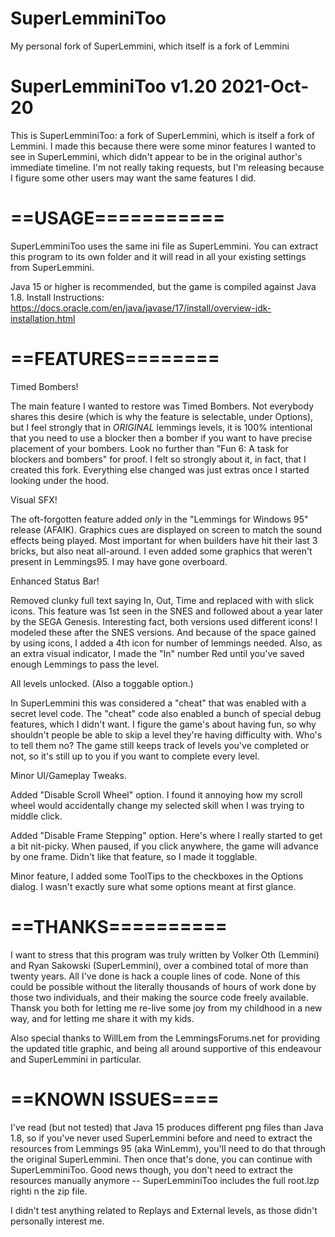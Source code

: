 # SuperLemminiToo
My personal fork of SuperLemmini, which itself is a fork of Lemmini

# SuperLemminiToo v1.20 2021-Oct-20

This is SuperLemminiToo: a fork of SuperLemmini, which is itself a fork of Lemmini.
I made this because there were some minor features I wanted to see in SuperLemmini, which didn't appear to be in the original author's immediate timeline.
I'm not really taking requests, but I'm releasing because I figure some other users may want the same features I did.

# ==USAGE===========

SuperLemminiToo uses the same ini file as SuperLemmini. You can extract this program to its own folder and it will read in all your existing settings from SuperLemmini.

Java 15 or higher is recommended, but the game is compiled against Java 1.8.
Install Instructions: https://docs.oracle.com/en/java/javase/17/install/overview-jdk-installation.html

# ==FEATURES========

Timed Bombers!

The main feature I wanted to restore was Timed Bombers. Not everybody shares this desire (which is why the feature is selectable, under Options), but I feel strongly that in *ORIGINAL* lemmings levels, it is 100% intentional that you need to use a blocker then a bomber if you want to have precise placement of your bombers. Look no further than "Fun 6: A task for blockers and bombers" for proof.
I felt so strongly about it, in fact, that I created this fork.  Everything else changed was just extras once I started looking under the hood.

Visual SFX! 

The oft-forgotten feature added *only* in the "Lemmings for Windows 95" release (AFAIK). Graphics cues are displayed on screen to match the sound effects being played. Most important for when builders have hit their last 3 bricks, but also neat all-around.  I even added some graphics that weren't present in Lemmings95. I may have gone overboard.

Enhanced Status Bar!

Removed clunky full text saying In, Out, Time and replaced with with slick icons. This feature was 1st seen in the SNES and followed about a year later by the SEGA Genesis. Interesting fact, both versions used different icons!  I modeled these after the SNES versions.
And because of the space gained by using icons, I added a 4th icon for number of lemmings needed.
Also, as an extra visual indicator, I made the "In" number Red until you've saved enough Lemmings to pass the level.

All levels unlocked. (Also a toggable option.)

In SuperLemmini this was considered a "cheat" that was enabled with a secret level code.  The "cheat" code also enabled a bunch of special debug features, which I didn't want.  I figure the game's about having fun, so why shouldn't people be able to skip a level they're having difficulty with. Who's to tell them no?
The game still keeps track of levels you've completed or not, so it's still up to you if you want to complete every level.

Minor UI/Gameplay Tweaks.

  Added "Disable Scroll Wheel" option. 
  I found it annoying how my scroll wheel would accidentally change my selected skill when I was trying to middle click.

  Added "Disable Frame Stepping" option.
  Here's where I really started to get a bit nit-picky.
  When paused, if you click anywhere, the game will advance by one frame. Didn't like that feature, so I made it togglable.

  Minor feature, I added some ToolTips to the checkboxes in the Options dialog. I wasn't exactly sure what some options meant at first glance.

# ==THANKS==========

I want to stress that this program was truly written by Volker Oth (Lemmini) and Ryan Sakowski (SuperLemmini), over a combined total of more than twenty years. All I've done is hack a couple lines of code. None of this could be possible without the literally thousands of hours of work done by those two individuals, and their making the source code freely available. Thansk you both for letting me re-live some joy from my childhood in a new way, and for letting me share it with my kids.

Also special thanks to WillLem from the LemmingsForums.net for providing the updated title graphic, and being all around supportive of this endeavour and SuperLemmini in particular.

# ==KNOWN ISSUES====

I've read (but not tested) that Java 15 produces different png files than Java 1.8, so if you've never used SuperLemmini before and need to extract the resources from Lemmings 95 (aka WinLemm), you'll need to do that through the original SuperLemmini.  Then once that's done, you can continue with SuperLemminiToo.  Good news though, you don't need to extract the resources manually anymore -- SuperLemminiToo includes the full root.lzp righti n the zip file.

I didn't test anything related to Replays and External levels, as those didn't personally interest me.